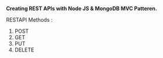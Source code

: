 **Creating REST APIs with Node JS & MongoDB MVC Patteren.**

RESTAPI Methods : 
1) POST
2) GET
3) PUT
4) DELETE
   
